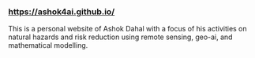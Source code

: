 ### https://ashok4ai.github.io/


This is a personal website of Ashok Dahal with a focus of his activities on natural hazards and risk reduction using remote sensing, geo-ai, and mathematical modelling. 
